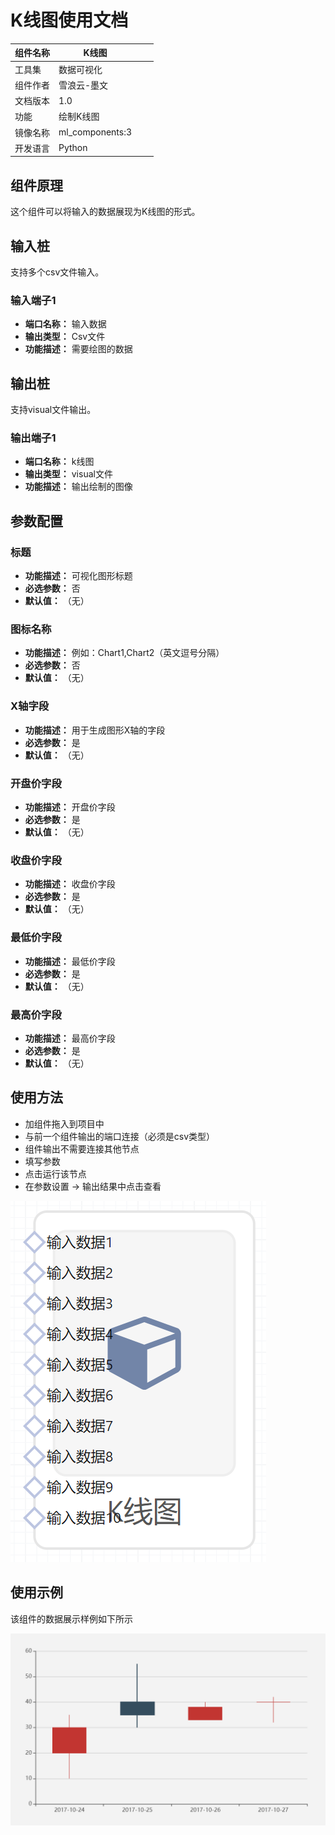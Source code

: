 # K线图使用文档
| 组件名称 | K线图|  |  |
| --- | --- | --- | --- |
| 工具集 | 数据可视化 |  |  |
| 组件作者 | 雪浪云-墨文 |  |  |
| 文档版本 | 1.0 |  |  |
| 功能 |绘制K线图 |  |  |
| 镜像名称 | ml_components:3 |  |  |
| 开发语言 | Python |  |  |

## 组件原理
这个组件可以将输入的数据展现为K线图的形式。
## 输入桩
支持多个csv文件输入。
### 输入端子1

- **端口名称：** 输入数据
- **输出类型：** Csv文件
- **功能描述：** 需要绘图的数据

## 输出桩
支持visual文件输出。
### 输出端子1

- **端口名称：** k线图
- **输出类型：** visual文件
- **功能描述：** 输出绘制的图像
## 参数配置
### 标题

- **功能描述：** 可视化图形标题
- **必选参数：** 否
- **默认值：** （无）
### 图标名称

- **功能描述：** 例如：Chart1,Chart2（英文逗号分隔）
- **必选参数：** 否
- **默认值：** （无）
### X轴字段

- **功能描述：** 用于生成图形X轴的字段
- **必选参数：** 是
- **默认值：** （无）
### 开盘价字段

- **功能描述：** 开盘价字段
- **必选参数：** 是
- **默认值：** （无）
### 收盘价字段

- **功能描述：** 收盘价字段
- **必选参数：** 是
- **默认值：** （无）
### 最低价字段

- **功能描述：** 最低价字段
- **必选参数：** 是
- **默认值：** （无）
### 最高价字段

- **功能描述：** 最高价字段
- **必选参数：** 是
- **默认值：** （无）




## 使用方法
- 加组件拖入到项目中
- 与前一个组件输出的端口连接（必须是csv类型）
- 组件输出不需要连接其他节点
- 填写参数
- 点击运行该节点
- 在参数设置 -> 输出结果中点击查看


![](./img/K线图.png)

## 使用示例
该组件的数据展示样例如下所示

![](./img/K线图0.png)

